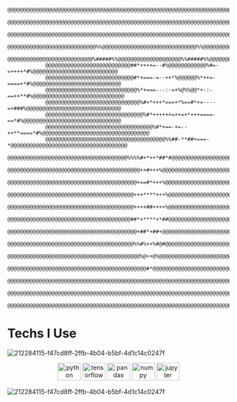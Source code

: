 ```
            @@@@@@@@@@@@@@@@@@@@@@@@@@@@@@@@@@@@@@@@@@@@@@@@@@@@@@@@@@@@@@@@@@@@@@@@@@@@@@@@@@@@@@@@@@
            @@@@@@@@@@@@@@@@@@@@@@@@@@@@@@@@@@@@@@@@@@@@@@@@@@@@@@@@@@@@@@@@@@@@@@@@@@@@@@@@@@@@@@@@@@
            @@@@@@@@@@@@@@@@@@@@@@@@@@@@@@@@@@@@@@@@@@@@@@@@@@@@@@@@@@@@@@@@@@@@@@@@@@@@@@@@@@@@@@@@@@
            @@@@@@@@@@@@@@@@@@@@@@@@@@@@%%@@@@@@@@@@@@@@@@@@@@@@@@@@@@@@%%@@@@@@@@@@@@@@@@@@@@@@@@@@@@
            @@@@@@@@@@@@@@@@@@@@@@@@@@@%#####%%@@@@@@@@@@@@@@@@@@@@%%#####%%@@@@@@@@@@@@@@@@@@@@@@@@@@
            @@@@@@@@@@@@@@@@@@@@@@@@@@@##*++++=--#%@@@@@@@@@@@@%#=-=++++*#%@@@@@@@@@@@@@@@@@@@@@@@@@@@
            @@@@@@@@@@@@@@@@@@@@@@@@@@@@#*+===-=--++*%@@@@@@%*++=-====+*#%@@@@@@@@@@@@@@@@@@@@@@@@@@@@
            @@@@@@@@@@@@@@@@@@@@@@@@@@@@@%*+===---:-=+%@%%@@*+-:-==++**#%@@@@@@@@@@@@@@@@@@@@@@@@@@@@@
            @@@@@@@@@@@@@@@@@@@@@@@@@@@@@@%#+*+++*===+*%==#*+=----=+###%@@@@@@@@@@@@@@@@@@@@@@@@@@@@@@
            @@@@@@@@@@@@@@@@@@@@@@@@@@@@@@@%#*++++++=++=+*+++====-==*#%@@@@@@@@@@@@@@@@@@@@@@@@@@@@@@@
            @@@@@@@@@@@@@@@@@@@@@@@@@@@@@@@@@@%#*+==-+=--++**====*#%@@@@@@@@@@@@@@@@@@@@@@@@@@@@@@@@@@
            @@@@@@@@@@@@@@@@@@@@@@@@@@@@@@@@@@@@@@%%##-**##+===-*@@@@@@@@@@@@@@@@@@@@@@@@@@@@@@@@@@@@@
            @@@@@@@@@@@@@@@@@@@@@@@@@@@@@@@@@@@@@@%%%%#+*++*##*#@@@@@@@@@@@@@@@@@@@@@@@@@@@@@@@@@@@@@@
            @@@@@@@@@@@@@@@@@@@@@@@@@@@@@@@@@@@@@@@@@@++#+++%@@@@@@@@@@@@@@@@@@@@@@@@@@@@@@@@@@@@@@@@@
            @@@@@@@@@@@@@@@@@@@@@@@@@@@@@@@@@@@@@@@@@+==#*+++%@@@@@@@@@@@@@@@@@@@@@@@@@@@@@@@@@@@@@@@@
            @@@@@@@@@@@@@@@@@@@@@@@@@@@@@@@@@@@@@@@@+++****+++%@@@@@@@@@@@@@@@@@@@@@@@@@@@@@@@@@@@@@@@
            @@@@@@@@@@@@@@@@@@@@@@@@@@@@@@@@@@@@@@@@++++##++++%@@@@@@@@@@@@@@@@@@@@@@@@@@@@@@@@@@@@@@@
            @@@@@@@@@@@@@@@@@@@@@@@@@@@@@@@@@@@@@@@##*+****+*##@@@@@@@@@@@@@@@@@@@@@@@@@@@@@@@@@@@@@@@
            @@@@@@@@@@@@@@@@@@@@@@@@@@@@@@@@@@@@@@@@@+##*+##+@@@@@@@@@@@@@@@@@@@@@@@@@@@@@@@@@@@@@@@@@
            @@@@@@@@@@@@@@@@@@@@@@@@@@@@@@@@@@@@@@@@%%#%++%#@#@@@@@@@@@@@@@@@@@@@@@@@@@@@@@@@@@@@@@@@@
            @@@@@@@@@@@@@@@@@@@@@@@@@@@@@@@@@@@@@@@@@@%@++@%@@@@@@@@@@@@@@@@@@@@@@@@@@@@@@@@@@@@@@@@@@
            @@@@@@@@@@@@@@@@@@@@@@@@@@@@@@@@@@@@@@@@@@@@#*@@@@@@@@@@@@@@@@@@@@@@@@@@@@@@@@@@@@@@@@@@@@
            @@@@@@@@@@@@@@@@@@@@@@@@@@@@@@@@@@@@@@@@@@@@@@@@@@@@@@@@@@@@@@@@@@@@@@@@@@@@@@@@@@@@@@@@@@
            @@@@@@@@@@@@@@@@@@@@@@@@@@@@@@@@@@@@@@@@@@@@@@@@@@@@@@@@@@@@@@@@@@@@@@@@@@@@@@@@@@@@@@@@@@
            @@@@@@@@@@@@@@@@@@@@@@@@@@@@@@@@@@@@@@@@@@@@@@@@@@@@@@@@@@@@@@@@@@@@@@@@@@@@@@@@@@@@@@@@@@
```

<h1>Techs I Use</h1>

![212284115-f47cd8ff-2ffb-4b04-b5bf-4d1c14c0247f](https://github.com/M3M0Ri/M3M0Ri/assets/96542298/2aa09e88-5b93-43ce-af28-043ae68ecd0a)

<div style="text-align: center;">
  <img src="https://cdn.jsdelivr.net/gh/devicons/devicon/icons/python/python-original.svg" height="40" width="52" alt="python logo" />
  <img src="https://cdn.jsdelivr.net/gh/devicons/devicon/icons/tensorflow/tensorflow-original.svg" height="40" width="52" alt="tensorflow logo" />
  <img src="https://cdn.jsdelivr.net/gh/devicons/devicon/icons/pandas/pandas-original.svg" height="40" width="52" alt="pandas logo" />
  <img src="https://cdn.jsdelivr.net/gh/devicons/devicon/icons/numpy/numpy-original.svg" height="40" width="52" alt="numpy logo" />
  <img src="https://cdn.jsdelivr.net/gh/devicons/devicon/icons/jupyter/jupyter-original-wordmark.svg" height="40" width="52" alt="jupyter logo" />

</div>

![212284115-f47cd8ff-2ffb-4b04-b5bf-4d1c14c0247f](https://github.com/M3M0Ri/M3M0Ri/assets/96542298/2aa09e88-5b93-43ce-af28-043ae68ecd0a)
